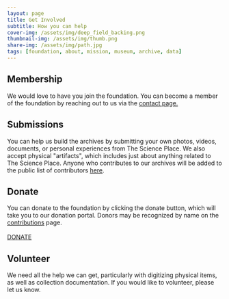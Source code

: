 ```yaml
---
layout: page
title: Get Involved
subtitle: How you can help
cover-img: /assets/img/deep_field_backing.png
thumbnail-img: /assets/img/thumb.png
share-img: /assets/img/path.jpg
tags: [foundation, about, mission, museum, archive, data]
---
```


## Membership

We would love to have you join the foundation. You can become a member of the foundation by reaching out to us via the 
<a href="/contact" >contact page.</a>

## Submissions
You can help us build the archives by submitting your own photos, videos, documents, or personal experiences from
The Science Place. We also accept physical "artifacts", which includes just about anything related to The Science Place.
Anyone who contributes to our archives will be added to the public list of contributors <a href="/contributors">here</a>.

## Donate
You can donate to the foundation by clicking the donate button, which will take you to our donation portal. 
Donors may be recognized by name on the <a href="/contributors">contributions</a> page.
<br><br>
<a href="https://donorbox.org/support-the-science-place-foundation" class="donateBtn">DONATE</a>

## Volunteer
We need all the help we can get, particularly with digitizing physical items, as well as collection documentation. 
If you would like to volunteer, please let us know.